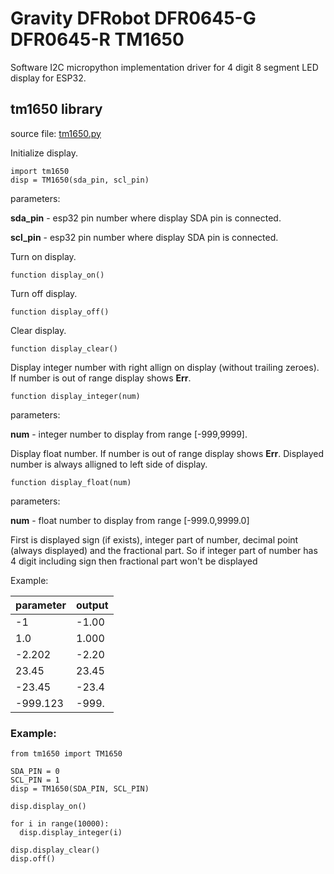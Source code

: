 # Gravity DFRobot DFR0645-G DFR0645-R TM1650
Software I2C micropython implementation driver for 4 digit 8 segment LED display for ESP32.

## tm1650 library

source file: [tm1650.py](./tm1650.py)


Initialize display.
```
import tm1650
disp = TM1650(sda_pin, scl_pin)
```
parameters:

**sda_pin** - esp32 pin number where display SDA pin is connected.

**scl_pin** - esp32 pin number where display SDA pin is connected.


Turn on display.
```
function display_on()
```


Turn off display.
```
function display_off()
```


Clear display.
```
function display_clear()
```


Display integer number with right allign on display (without trailing zeroes). If number is out of range display shows **Err**.
```
function display_integer(num)
```

parameters:

**num** - integer number to display from range [-999,9999].


Display float number.  If number is out of range display shows **Err**. Displayed number is always alligned to left side of display.
```
function display_float(num)
```

parameters:

**num** - float number to display from range [-999.0,9999.0]


First is displayed sign (if exists), integer part of number, decimal point (always displayed) and the fractional part.
So if integer part of number has 4 digit including sign then fractional part won't be displayed

Example:

| parameter  | output  |
|------------|---------|
| -1         | -1.00   |
| 1.0        | 1.000   |
| -2.202     | -2.20   |
| 23.45      | 23.45   |
| -23.45     | -23.4   |
| -999.123   | -999.   |


### Example:

```
from tm1650 import TM1650

SDA_PIN = 0
SCL_PIN = 1
disp = TM1650(SDA_PIN, SCL_PIN)

disp.display_on()

for i in range(10000):
  disp.display_integer(i)

disp.display_clear()
disp.off()
```
